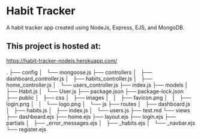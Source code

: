 # Habit Tracker
A habit tracker app created using NodeJs, Express, EJS, and MongoDB.

## This project is hosted at:
https://habit-tracker-nodejs.herokuapp.com/

.
├── config
│   └── mongoose.js
├── controllers
│   ├── dashboard_controller.js
│   ├── habits_controller.js
│   ├── home_controller.js
│   └── users_controller.js
├── index.js
├── models
│   ├── Habit.js
│   └── User.js
├── package.json
├── package-lock.json
├── public
│   ├── css
│   ├── images
│   │   ├── favicon.png
│   │   ├── login.png
│   │   └── logo.png
│   └── js
├── routes
│   ├── dashboard.js
│   ├── habits.js
│   ├── index.js
│   └── users.js
├── test.md
└── views
    ├── dashboard.ejs
    ├── home.ejs
    ├── layout.ejs
    ├── login.ejs
    ├── partials
    │   ├── _error_messages.ejs
    │   ├── _habits.ejs
    │   └── _navbar.ejs
    └── register.ejs
